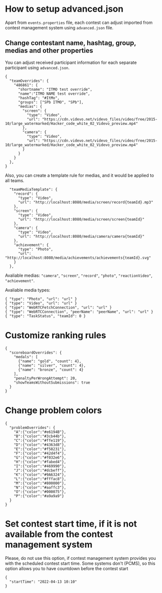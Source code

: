# How to setup advanced.json

Apart from ```events.properties``` file, each contest can adjust imported from contest management system using ```advanced.json``` file.

## Change contestant name, hashtag, group, medias and other properties

You can adjust received participant information for each separate participant using ```advanced.json```. 
```
{
  "teamOverrides": {
    "486861": {
      "shortname": "ITMO test override", 
      "name":"ITMO NAME test override",
      "hashTag": "#ItMo",
      "groups": ["SPb ITMO", "SPb"],
      "medias": {
        "screen": {
          "type": "Video",
          "url": "https://cdn.videvo.net/videvo_files/video/free/2015-10/large_watermarked/Hacker_code_white_02_Videvo_preview.mp4"
        },
        "camera": {
          "type": "Video",
          "url": "https://cdn.videvo.net/videvo_files/video/free/2015-10/large_watermarked/Hacker_code_white_02_Videvo_preview.mp4"
        }
      }
    }
  },
}
```

Also, you can create a template rule for medias, and it would be applied to all teams.

```
  "teamMediaTemplate": {
    "record": {
      "type": "Video",
      "url": "http://localhost:8080/media/screen/record{teamId}.mp3"
    },
    "screen": {
      "type": "Video",
      "url": "http://localhost:8080/media/screen/screen{teamId}"
    },
    "camera": {
      "type": "Video",
      "url": "http://localhost:8080/media/camera/camera{teamId}"
    },
    "achievement": {
      "type": "Photo",
      "url": "http://localhost:8080/media/achievements/achievements{teamId}.svg"
    }
  },
```

Avaliable medias: `"camera"`, `"screen"`, `"record"`, `"photo"`, `"reactionVideo"`, `"achievement"`. 

Avaliable media types:  
```
{ "type": "Photo", "url": "url" }
{ "type": "Video", "url": "url" }
{ "type": "WebRTCFetchConnection", "url": "url" }
{ "type": "WebRTCConnection", "peerName": "peerName", "url": "url" }
{ "type": "TaskStatus", "teamId": 0 }
```

# Customize ranking rules
```
{
  "scoreboardOverrides": {
    "medals": [
      {"name": "gold", "count": 4},
      {"name": "silver", "count": 4},
      {"name": "bronze", "count": 4}
    ],
    "penaltyPerWrongAttempt": 20,
    "showTeamsWithoutSubmissions": true
  }
}
```

# Change problem colors
```
{
  "problemOverrides": {
    "A":{"color":"#e6194B"},
    "B":{"color":"#3cb44b"},
    "C":{"color":"#ffe119"},
    "D":{"color":"#4363d8"},
    "E":{"color":"#f58231"},
    "F":{"color":"#42d4f4"},
    "G":{"color":"#f032e6"},
    "H":{"color":"#fabed4"},
    "I":{"color":"#469990"},
    "J":{"color":"#dcbeff"},
    "K":{"color":"#9A6324"},
    "L":{"color":"#fffac8"},
    "M":{"color":"#800000"},
    "N":{"color":"#aaffc3"},
    "O":{"color":"#000075"},
    "P":{"color":"#a9a9a9"}
  }
}
```

# Set contest start time, if it is not available from the contest management system
Please, do not use this option, if contest management system provides you with the scheduled contest start time. 
Some systems don't (PCMS), so this option allows you to have countdown before the contest start

```
{
  "startTime": "2022-04-13 10:10"
}
```
